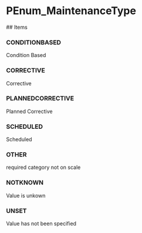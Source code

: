 # PEnum_MaintenanceType

<!-- end of definition -->## Items

### CONDITIONBASED
Condition Based

### CORRECTIVE
Corrective

### PLANNEDCORRECTIVE
Planned Corrective

### SCHEDULED
Scheduled

### OTHER
required category not on scale

### NOTKNOWN
Value is unkown

### UNSET
Value has not been specified
